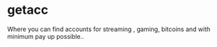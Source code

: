 # getacc
Where you can find accounts for streaming , gaming, bitcoins and with minimum pay up possible..
